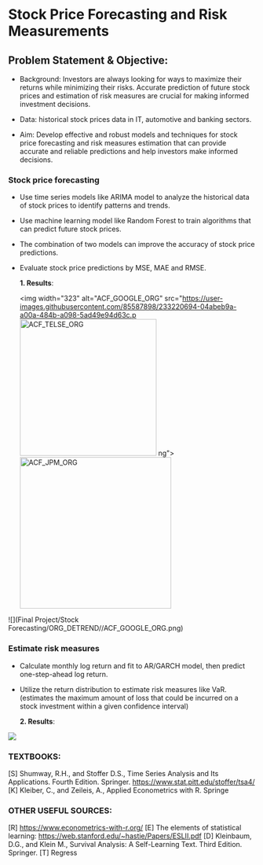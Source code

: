 # Stock Price Forecasting and Risk Measurements 

## Problem Statement & Objective: 
- Background: Investors are always looking for ways to maximize their returns while minimizing their risks. Accurate prediction of future stock prices and estimation of risk measures are crucial for making informed investment decisions. ​

- Data: historical stock prices data  in IT, automotive and banking sectors.​

- Aim: Develop effective and robust models and techniques for stock price forecasting and risk measures estimation that can provide accurate and reliable predictions and help investors make informed decisions.


### Stock price forecasting​

- Use time series models like ARIMA model to analyze the historical data of stock prices to identify patterns and trends. ​
- Use machine learning model like Random Forest to train algorithms that can predict future stock prices. ​
- The combination of two models can improve the accuracy of stock price predictions. ​
- Evaluate stock price predictions by MSE, MAE and RMSE.​

    __1. Results__:
    
    <img width="323" alt="ACF_GOOGLE_ORG" src="https://user-images.githubusercontent.com/85587898/233220694-04abeb9a-a00a-484b-a098-5ad49e94d63c.p<img width="278" alt="ACF_TELSE_ORG" src="https://user-images.githubusercontent.com/85587898/233220830-59349f6b-5b8f-467e-8783-8536b14a331b.png">
ng"> <img width="308" alt="ACF_JPM_ORG" src="https://user-images.githubusercontent.com/85587898/233220728-8710ba84-79fd-40a7-81ba-31aa0861cd79.png"> 


 ![](Final Project/Stock Forecasting/ORG_DETREND//ACF_GOOGLE_ORG.png)

### Estimate risk measures​

- Calculate monthly log return and fit to AR/GARCH model, then predict one-step-ahead log return.​
- Utilize the return distribution to estimate risk measures like VaR. (estimates the maximum amount of loss that could be incurred on a stock investment within a given confidence interval) ​


    __2. Results__:



![](documents/fig_1R.png)



### TEXTBOOKS:
[S] Shumway, R.H., and Stoffer D.S., Time Series Analysis and Its Applications. Fourth Edition. Springer.
https://www.stat.pitt.edu/stoffer/tsa4/
[K] Kleiber, C., and Zeileis, A., Applied Econometrics with R. Springe

### OTHER USEFUL SOURCES:
[R] https://www.econometrics-with-r.org/
[E] The elements of statistical learning: https://web.stanford.edu/~hastie/Papers/ESLII.pdf
[D] Kleinbaum, D.G., and Klein M., Survival Analysis: A Self-Learning Text. Third Edition. Springer.
[T] Regress
